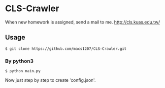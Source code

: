 # CLS-Crawler
When new homework is assigned, send a mail to me. http://cls.kuas.edu.tw/

## Usage
```
$ git clone https://github.com/macs1207/CLS-Crawler.git
```
### By python3
```
$ python main.py
```
Now just step by step to create 'config.json'.
